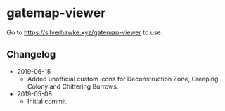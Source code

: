 # gatemap-viewer
Go to <https://silverhawke.xyz/gatemap-viewer> to use.

## Changelog
- 2019-06-15
  - Added unofficial custom icons for Deconstruction Zone, Creeping Colony and Chittering Burrows.
- 2019-05-08 
  - Initial commit.
